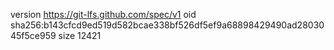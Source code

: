 version https://git-lfs.github.com/spec/v1
oid sha256:b143cfcd9ed519d582bcae338bf526df5ef9a68898429490ad2803045f5ce959
size 12421
